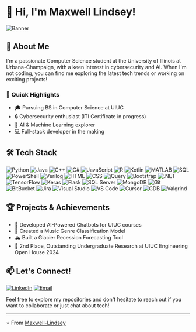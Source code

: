 # 👋 Hi, I'm Maxwell Lindsey!

![Banner](https://img.shields.io/badge/Aspiring%20Software%20Engineer-UIUC%20'25-orange)

## 🚀 About Me

I'm a passionate Computer Science student at the University of Illinois at Urbana-Champaign, with a keen interest in cybersecurity and AI. When I'm not coding, you can find me exploring the latest tech trends or working on exciting projects!

### 🌟 Quick Highlights

- 🎓 Pursuing BS in Computer Science at UIUC
- 🔒 Cybersecurity enthusiast (ITI Certificate in progress)
- 🧠 AI & Machine Learning explorer
- 💻 Full-stack developer in the making

## 🛠️ Tech Stack

![Python](https://img.shields.io/badge/-Python-3776AB?style=flat-square&logo=Python&logoColor=white)
![Java](https://img.shields.io/badge/-Java-007396?style=flat-square&logo=Java&logoColor=white)
![C++](https://img.shields.io/badge/-C++-00599C?style=flat-square&logo=c%2B%2B&logoColor=white)
![C#](https://img.shields.io/badge/-C%23-239120?style=flat-square&logo=c-sharp&logoColor=white)
![JavaScript](https://img.shields.io/badge/-JavaScript-F7DF1E?style=flat-square&logo=javascript&logoColor=black)
![R](https://img.shields.io/badge/-R-276DC3?style=flat-square&logo=r&logoColor=white)
![Kotlin](https://img.shields.io/badge/-Kotlin-0095D5?style=flat-square&logo=kotlin&logoColor=white)
![MATLAB](https://img.shields.io/badge/-MATLAB-0076A8?style=flat-square&logo=mathworks&logoColor=white)
![SQL](https://img.shields.io/badge/-SQL-4479A1?style=flat-square&logo=MySQL&logoColor=white)
![PowerShell](https://img.shields.io/badge/-PowerShell-5391FE?style=flat-square&logo=powershell&logoColor=white)
![Verilog](https://img.shields.io/badge/-Verilog-4B0082?style=flat-square&logo=verilog&logoColor=white)
![HTML](https://img.shields.io/badge/-HTML-E34F26?style=flat-square&logo=html5&logoColor=white)
![CSS](https://img.shields.io/badge/-CSS-1572B6?style=flat-square&logo=css3&logoColor=white)
![jQuery](https://img.shields.io/badge/-jQuery-0769AD?style=flat-square&logo=jquery&logoColor=white)
![Bootstrap](https://img.shields.io/badge/-Bootstrap-7952B3?style=flat-square&logo=bootstrap&logoColor=white)
![.NET](https://img.shields.io/badge/-.NET-512BD4?style=flat-square&logo=.net&logoColor=white)
![TensorFlow](https://img.shields.io/badge/-TensorFlow-FF6F00?style=flat-square&logo=TensorFlow&logoColor=white)
![Keras](https://img.shields.io/badge/-Keras-D00000?style=flat-square&logo=Keras&logoColor=white)
![Flask](https://img.shields.io/badge/-Flask-000000?style=flat-square&logo=Flask&logoColor=white)
![SQL Server](https://img.shields.io/badge/-SQL%20Server-CC2927?style=flat-square&logo=microsoft-sql-server&logoColor=white)
![MongoDB](https://img.shields.io/badge/-MongoDB-47A248?style=flat-square&logo=mongodb&logoColor=white)
![Git](https://img.shields.io/badge/-Git-F05032?style=flat-square&logo=git&logoColor=white)
![BitBucket](https://img.shields.io/badge/-BitBucket-0052CC?style=flat-square&logo=bitbucket&logoColor=white)
![Jira](https://img.shields.io/badge/-Jira-0052CC?style=flat-square&logo=jira&logoColor=white)
![Visual Studio](https://img.shields.io/badge/-Visual%20Studio-5C2D91?style=flat-square&logo=visual-studio&logoColor=white)
![VS Code](https://img.shields.io/badge/-VS%20Code-007ACC?style=flat-square&logo=visual-studio-code&logoColor=white)
![Cursor](https://img.shields.io/badge/-Cursor-00A98F?style=flat-square&logo=cursor&logoColor=white)
![GDB](https://img.shields.io/badge/-GDB-A42E2B?style=flat-square&logo=gnu&logoColor=white)
![Valgrind](https://img.shields.io/badge/-Valgrind-000000?style=flat-square&logo=valgrind&logoColor=white)

## 🏆 Projects & Achievements

- 🤖 Developed AI-Powered Chatbots for UIUC courses
- 🎵 Created a Music Genre Classification Model
- 🏔️ Built a Glacier Recession Forecasting Tool
- 🏅 2nd Place, Outstanding Undergraduate Research at UIUC Engineering Open House 2024

## 📫 Let's Connect!

[![LinkedIn](https://img.shields.io/badge/-LinkedIn-0077B5?style=flat-square&logo=LinkedIn&logoColor=white)](https://www.linkedin.com/in/maxwell-lindsey/)
[![Email](https://img.shields.io/badge/-Email-D14836?style=flat-square&logo=Gmail&logoColor=white)](mailto:maxwell.a.lindsey@gmail.com)

Feel free to explore my repositories and don't hesitate to reach out if you want to collaborate or just chat about tech!

---

⭐️ From [Maxwell-Lindsey](https://github.com/Maxwell-Lindsey)
